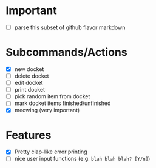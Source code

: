 <!--
    Until Docket is in a usable state, I will be manually updating this file!
-->

# Important
- [ ] parse this subset of github flavor markdown

# Subcommands/Actions
- [x] new docket
- [ ] delete docket
- [ ] edit docket
- [ ] print docket
- [ ] pick random item from docket
- [ ] mark docket items finished/unfinished
- [x] meowing (very important)

# Features
- [x] Pretty clap-like error printing
- [ ] nice user input functions (e.g. `blah blah blah? [Y/n]`)
